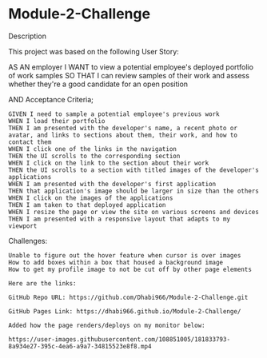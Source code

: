 # Module-2-Challenge

Description

This project was based on the following User Story:

AS AN employer
I WANT to view a potential employee's deployed portfolio of work samples
SO THAT I can review samples of their work and assess whether they're a good candidate for an open position

AND Acceptance Criteria;
```
GIVEN I need to sample a potential employee's previous work
WHEN I load their portfolio
THEN I am presented with the developer's name, a recent photo or avatar, and links to sections about them, their work, and how to contact them
WHEN I click one of the links in the navigation
THEN the UI scrolls to the corresponding section
WHEN I click on the link to the section about their work
THEN the UI scrolls to a section with titled images of the developer's applications
WHEN I am presented with the developer's first application
THEN that application's image should be larger in size than the others
WHEN I click on the images of the applications
THEN I am taken to that deployed application
WHEN I resize the page or view the site on various screens and devices
THEN I am presented with a responsive layout that adapts to my viewport
```
Challenges: 
```
Unable to figure out the hover feature when cursor is over images
How to add boxes within a box that housed a background image
How to get my profile image to not be cut off by other page elements

Here are the links:

GitHub Repo URL: https://github.com/Dhabi966/Module-2-Challenge.git

GitHub Pages Link: https://dhabi966.github.io/Module-2-Challenge/

Added how the page renders/deploys on my monitor below:

https://user-images.githubusercontent.com/108851005/181833793-8a934e27-395c-4ea6-a9a7-34815523e8f8.mp4




